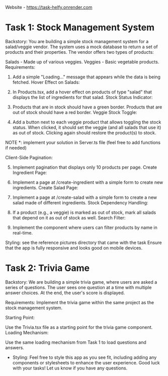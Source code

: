 Website - https://task-helfy.onrender.com

# Task 1: Stock Management System
Backstory:
You are building a simple stock management system for a salad/veggie vendor. The system uses a mock database to return a set of products and their properties. The vendor offers two types of products:

Salads - Made up of various veggies.
Veggies - Basic vegetable products.
Requirements:


1. Add a simple "Loading..." message that appears while the data is being fetched.
Hover Effect on Salads:

2. In Products.tsx, add a hover effect on products of type "salad" that displays the list of ingredients for that salad.
Stock Status Indicator:

3. Products that are in stock should have a green border.
Products that are out of stock should have a red border.
Veggie Stock Toggle:

4. Add a button next to each veggie product that allows toggling the stock status.
When clicked, it should set the veggie (and all salads that use it) as out of stock.
Clicking again should restore the product(s) to stock.

NOTE *: implement your solution in Server.ts file (feel free to add functions if needed)


Client-Side Pagination:

5. Implement pagination that displays only 10 products per page.
Create Ingredient Page:

6. Implement a page at /create-ingredient with a simple form to create new ingredients.
Create Salad Page:

7. Implement a page at /create-salad with a simple form to create a new salad made of different ingredients.
Stock Dependency Handling:

8. If a product (e.g., a veggie) is marked as out of stock, mark all salads that depend on it as out of stock as well.
Search Filter:

9. Implement the <SearchFilter /> component where users can filter products by name in real-time.

Styling:
see the reference pictures directory that came with the task
Ensure that the app is fully responsive and looks good on mobile devices.

# Task 2: Trivia Game
Backstory:
We are building a simple trivia game, where users are asked a series of questions. The user sees one question at a time with multiple answer choices. At the end, the user's score is displayed.

Requirements:
Implement the trivia game within the same project as the stock management system.

Starting Point:

Use the Trivia.tsx file as a starting point for the trivia game component.
Loading Mechanism:

Use the same loading mechanism from Task 1 to load questions and answers.
* Styling:
Feel free to style this app as you see fit, including adding any components or stylesheets to enhance the user experience.
Good luck with your tasks! Let us know if you have any questions.
